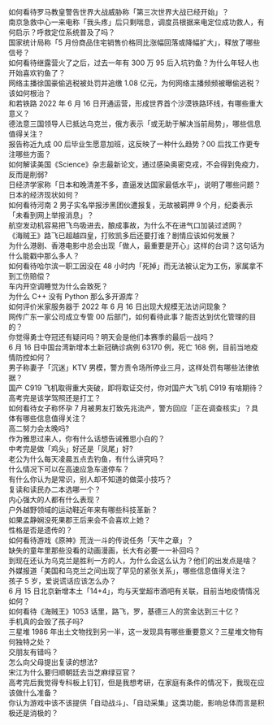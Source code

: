 如何看待罗马教皇警告世界大战威胁称「第三次世界大战已经开始」？  
南京急救中心一来电称「我头疼」后只剩喘息，调度员根据来电定位成功救人，有何启示？呼救定位系统普及了吗？  
国家统计局称「5 月份商品住宅销售价格同比涨幅回落或降幅扩大」，释放了哪些信号？  
如何看待继露营火了之后，过去一年有 300 万 95 后入坑钓鱼？为什么年轻人也开始喜欢钓鱼了？  
网络主播徐国豪偷逃税被处罚并追缴 1.08 亿元，为何网络主播频频被曝偷逃税？该如何根治？  
和若铁路 2022 年 6 月 16 日开通运营，形成世界首个沙漠铁路环线，有哪些重大意义？  
德法意三国领导人已抵达乌克兰，俄方表示「或无助于解决当前局势」，哪些信息值得关注？  
报告称近九成 00 后毕业生愿意加班，这反映了一种什么趋势？00 后找工作更专注哪些方面？  
如何解读美国《Science》杂志最新论文，通过感染奥密克戎，不会得到免疫力，反而是削弱?  
日经济学家称「日本和晚清差不多，直逼发达国家最低水平」，说明了哪些问题？日本的经济现状如何？  
如何看待河南 2 男子实名举报涉黑团伙遭报复，无故被羁押 9 个月，纪委表示「未看到网上举报消息」？  
航空发动机容易把飞鸟吸进去，酿成事故，为什么不在进气口加装过滤网？  
《海贼王》路飞已超越四皇，打败凯多后还要打谁？剧情应该如何发展？  
为什么港剧、香港电影中总会出现「做人，最重要是开心」这样的台词？这句话为什么能戳中那么多人？  
如何看待哈尔滨一职工因没在 48 小时内「死掉」而无法被认定为工伤，家属拿不到工伤赔偿？  
车内开空调睡觉为什么会致死？  
为什么 C++ 没有 Python 那么多开源库？  
如何评价米家服务器于 2022 年 6 月 16 日出现大规模无法访问现象？  
网传广东一家公司成立专管 00 后部门，如何看待此事？能否达到优化管理的目的？  
你觉得勇士夺冠还有疑问吗？明天会是他们本赛季的最后一战吗？  
6 月 16 日中国台湾新增本土新冠确诊病例 63170 例，死亡 168 例，目前当地疫情防控如何？  
男子称妻子「沉迷」KTV 男模，警方责令场所停业三月，这样处罚有哪些法律依据？  
国产 C919 飞机取得重大突破，即将取证交付，你对国产大飞机 C919 有啥期待？  
高考完是该学驾照还是打工？  
如何看待女子称怀孕 7 月被男友打致先兆流产，警方回应「正在调查核实」？具体有哪些信息值得关注？  
高二努力会太晚吗?  
作为雅思过来人，你有什么话想告诫雅思小白的？  
中考完是做「鸡头」好还是「凤尾」好?  
老公为什么每天凌晨五点去钓鱼，有什么讲究吗？  
什么情况下可以在高速应急车道停车？  
有什么你认为是常识，别人却不知道的做菜小技巧？  
复读和读民办二本选哪一个？  
内心强大的人都有什么表现？  
户外越野领域的运动鞋近年来有哪些科技革新？  
如果孟静娴没死果郡王后来会不会喜欢上她？  
性格是否是遗传的？  
如何看待游戏《原神》荒泷一斗的传说任务「天牛之章」？  
缺失的童年里那些没看的动画漫画，长大有必要一一补回吗？  
到现在还认为乌克兰是胜利一方的人，为什么会这么认为？他们的出发点是啥？  
外媒报道「美国和乌克兰之间出现了罕见的紧张关系」，哪些信息值得关注？  
孩子 5 岁，爱说谎话应该怎么办？  
6 月 15 日北京新增本土「14+4」，均与天堂超市酒吧有关联，目前当地疫情情况如何？  
如何看待《海贼王》1053 话里，路飞，罗，基德三人的赏金达到三十亿？  
手机真的会毁了孩子吗?  
三星堆 1986 年出土文物找到另一半，这一发现具有哪些重要意义？三星堆文物有何独特之处？  
交朋友有错吗？  
怎么向父母提出复读的想法?  
宋江为什么要归顺朝廷去当芝麻绿豆官？  
高考完后我觉得专科板上钉钉，但是我想考研，在家庭有条件的情况下，我现在应该做什么准备？  
你认为游戏中该不该提供「自动战斗」、「自动采集」这类功能，影响总体而言是积极还是消极的？  
